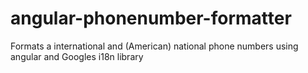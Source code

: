 # angular-phonenumber-formatter
Formats a international and (American) national phone numbers using angular and Googles i18n library
